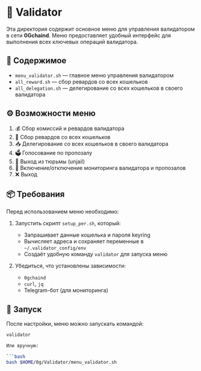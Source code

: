 # 🧭 Validator

Эта директория содержит основное меню для управления валидатором в сети **0Gchaind**. Меню предоставляет удобный интерфейс для выполнения всех ключевых операций валидатора.

## 📂 Содержимое

- `menu_validator.sh` — главное меню управления валидатором
- `all_reward.sh` — сбор ревардов со всех кошельков
- `all_delegation.sh` — делегирование со всех кошельков в своего валидатора

## ⚙️ Возможности меню

1. 💰 Сбор комиссий и ревардов валидатора
2. 💸 Сбор ревардов со всех кошельков
3. 📥 Делегирование со всех кошельков в своего валидатора
4. 🗳 Голосование по пропозалу
5. 🚪 Выход из тюрьмы (unjail)
6. 📡 Включение/отключение мониторинга валидатора и пропозалов
7. ❌ Выход

## 📦 Требования

Перед использованием меню необходимо:

1. Запустить скрипт `setup_per.sh`, который:
   - Запрашивает данные кошелька и пароля keyring
   - Вычисляет адреса и сохраняет переменные в `~/.validator_config/env`
   - Создаёт удобную команду `validator` для запуска меню

2. Убедиться, что установлены зависимости:
   - `0gchaind`
   - `curl`, `jq`
   - Telegram-бот (для мониторинга)

## 🚀 Запуск

После настройки, меню можно запускать командой:

```bash
validator

Или вручную:

```bash
bash $HOME/0g/Validator/menu_validator.sh






